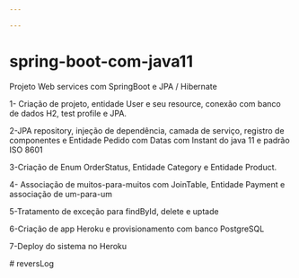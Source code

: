 ```yaml
---

---
```


# spring-boot-com-java11 

Projeto Web services com SpringBoot e JPA / Hibernate

1- Criação de projeto, entidade User e seu resource, conexão com banco de dados H2, test profile e JPA.

2-JPA repository, injeção de dependência, camada de serviço, registro de componentes e Entidade Pedido com Datas com Instant do java 11 e padrão ISO 8601

3-Criação de Enum OrderStatus, Entidade Category e Entidade Product. 

4- Associação de muitos-para-muitos com JoinTable, Entidade Payment e associação de um-para-um

5-Tratamento de exceção para findById, delete e uptade

6-Criação de app Heroku e provisionamento com banco PostgreSQL

7-Deploy do sistema no Heroku



#   r e v e r s L o g  
 